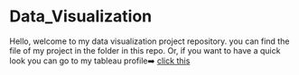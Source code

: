 # Data_Visualization

Hello, welcome to my data visualization project repository. you can find the file of my project in the folder in this repo. Or, if you want to have a quick look you can go to my tableau profile➡️ [click this](https://public.tableau.com/app/profile/andidwikiy)
